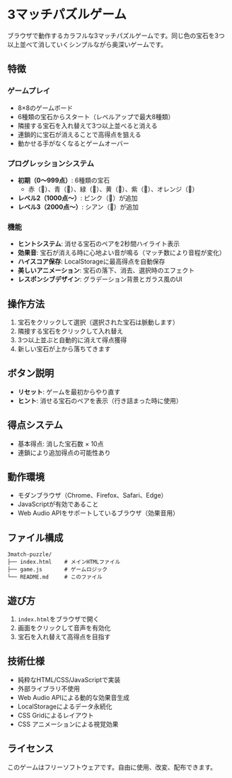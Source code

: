 # 3マッチパズルゲーム

ブラウザで動作するカラフルな3マッチパズルゲームです。同じ色の宝石を3つ以上並べて消していくシンプルながら奥深いゲームです。

## 特徴

### ゲームプレイ
- 8×8のゲームボード
- 6種類の宝石からスタート（レベルアップで最大8種類）
- 隣接する宝石を入れ替えて3つ以上並べると消える
- 連鎖的に宝石が消えることで高得点を狙える
- 動かせる手がなくなるとゲームオーバー

### プログレッションシステム
- **初期（0～999点）**: 6種類の宝石
  - 赤（💎）、青（💙）、緑（💚）、黄（💛）、紫（💜）、オレンジ（🧡）
- **レベル2（1000点～）**: ピンク（💖）が追加
- **レベル3（2000点～）**: シアン（💠）が追加

### 機能
- **ヒントシステム**: 消せる宝石のペアを2秒間ハイライト表示
- **効果音**: 宝石が消える時に心地よい音が鳴る（マッチ数により音程が変化）
- **ハイスコア保存**: LocalStorageに最高得点を自動保存
- **美しいアニメーション**: 宝石の落下、消去、選択時のエフェクト
- **レスポンシブデザイン**: グラデーション背景とガラス風のUI

## 操作方法

1. 宝石をクリックして選択（選択された宝石は脈動します）
2. 隣接する宝石をクリックして入れ替え
3. 3つ以上並ぶと自動的に消えて得点獲得
4. 新しい宝石が上から落ちてきます

## ボタン説明

- **リセット**: ゲームを最初からやり直す
- **ヒント**: 消せる宝石のペアを表示（行き詰まった時に使用）

## 得点システム

- 基本得点: 消した宝石数 × 10点
- 連鎖により追加得点の可能性あり

## 動作環境

- モダンブラウザ（Chrome、Firefox、Safari、Edge）
- JavaScriptが有効であること
- Web Audio APIをサポートしているブラウザ（効果音用）

## ファイル構成

```
3match-puzzle/
├── index.html    # メインHTMLファイル
├── game.js       # ゲームロジック
└── README.md     # このファイル
```

## 遊び方

1. `index.html`をブラウザで開く
2. 画面をクリックして音声を有効化
3. 宝石を入れ替えて高得点を目指す

## 技術仕様

- 純粋なHTML/CSS/JavaScriptで実装
- 外部ライブラリ不使用
- Web Audio APIによる動的な効果音生成
- LocalStorageによるデータ永続化
- CSS Gridによるレイアウト
- CSS アニメーションによる視覚効果

## ライセンス

このゲームはフリーソフトウェアです。自由に使用、改変、配布できます。